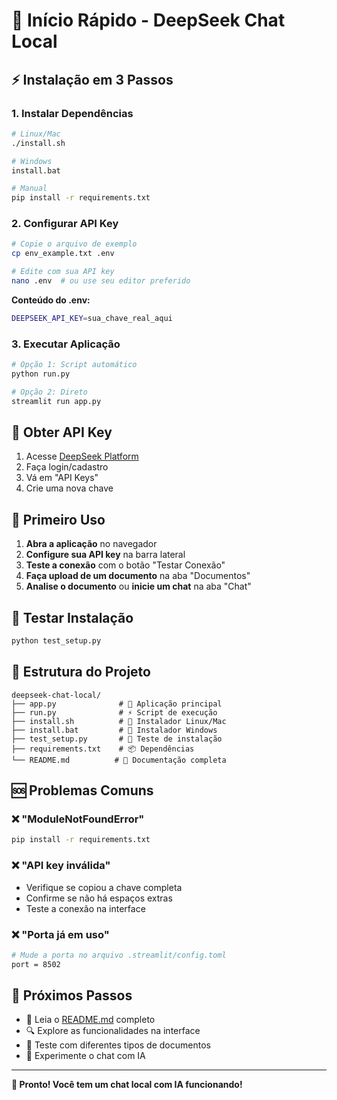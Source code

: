 # 🚀 Início Rápido - DeepSeek Chat Local

## ⚡ Instalação em 3 Passos

### 1. **Instalar Dependências**
```bash
# Linux/Mac
./install.sh

# Windows
install.bat

# Manual
pip install -r requirements.txt
```

### 2. **Configurar API Key**
```bash
# Copie o arquivo de exemplo
cp env_example.txt .env

# Edite com sua API key
nano .env  # ou use seu editor preferido
```

**Conteúdo do .env:**
```bash
DEEPSEEK_API_KEY=sua_chave_real_aqui
```

### 3. **Executar Aplicação**
```bash
# Opção 1: Script automático
python run.py

# Opção 2: Direto
streamlit run app.py
```

## 🔑 Obter API Key

1. Acesse [DeepSeek Platform](https://platform.deepseek.com/)
2. Faça login/cadastro
3. Vá em "API Keys"
4. Crie uma nova chave

## 📱 Primeiro Uso

1. **Abra a aplicação** no navegador
2. **Configure sua API key** na barra lateral
3. **Teste a conexão** com o botão "Testar Conexão"
4. **Faça upload de um documento** na aba "Documentos"
5. **Analise o documento** ou **inicie um chat** na aba "Chat"

## 🧪 Testar Instalação

```bash
python test_setup.py
```

## 📁 Estrutura do Projeto

```
deepseek-chat-local/
├── app.py              # 🚀 Aplicação principal
├── run.py              # ⚡ Script de execução
├── install.sh          # 🔧 Instalador Linux/Mac
├── install.bat         # 🔧 Instalador Windows
├── test_setup.py       # 🧪 Teste de instalação
├── requirements.txt    # 📦 Dependências
└── README.md          # 📖 Documentação completa
```

## 🆘 Problemas Comuns

### ❌ "ModuleNotFoundError"
```bash
pip install -r requirements.txt
```

### ❌ "API key inválida"
- Verifique se copiou a chave completa
- Confirme se não há espaços extras
- Teste a conexão na interface

### ❌ "Porta já em uso"
```bash
# Mude a porta no arquivo .streamlit/config.toml
port = 8502
```

## 🎯 Próximos Passos

- 📖 Leia o [README.md](README.md) completo
- 🔍 Explore as funcionalidades na interface
- 📄 Teste com diferentes tipos de documentos
- 💬 Experimente o chat com IA

---

**🎉 Pronto! Você tem um chat local com IA funcionando!**
